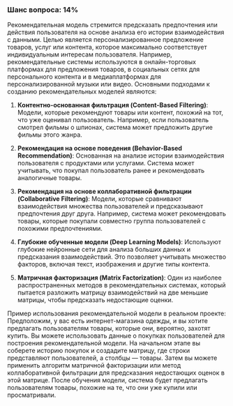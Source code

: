 ### Шанс вопроса: 14%

Рекомендательная модель стремится предсказать предпочтения или действия пользователя на основе анализа его истории взаимодействия с данными. Целью является персонализированное предложение товаров, услуг или контента, которое максимально соответствует индивидуальным интересам пользователя. Например, рекомендательные системы используются в онлайн-торговых платформах для предложения товаров, в социальных сетях для персонального контента и в медиаплатформах для персонализированной музыки или видео. Основными подходами к созданию рекомендательных моделей являются:

1. **Контентно-основанная фильтрация (Content-Based Filtering)**: Модели, которые рекомендуют товары или контент, похожий на тот, что уже оценивал пользователь. Например, если пользователь смотрел фильмы о шпионах, система может предложить другие фильмы этого жанра.

2. **Рекомендация на основе поведения (Behavior-Based Recommendation)**: Основанная на анализе истории взаимодействия пользователя с продуктами или услугами. Система может учитывать, что покупал пользователь ранее и рекомендовать аналогичные товары.

3. **Рекомендация на основе коллаборативной фильтрации (Collaborative Filtering)**: Модели, которые сравнивают взаимодействия множества пользователей и предсказывают предпочтения друг друга. Например, система может рекомендовать товары, которые покупали совместно группа пользователей с похожими предпочтениями.

4. **Глубокие обученные модели (Deep Learning Models)**: Используют глубокие нейронные сети для анализа больших данных и предсказания взаимодействий. Это позволяет учитывать множество факторов, включая текст, изображения и другие типы контента.

5. **Матричная факторизация (Matrix Factorization)**: Один из наиболее распространенных методов в рекомендательных системах, который пытается разложить матрицу взаимодействий на две меньшие матрицы, чтобы предсказать недостающие оценки.

Пример использования рекомендательной модели в реальном проекте: Предположим, у вас есть интернет-магазина одежды, и вы хотите предлагать пользователям товары, которые они, вероятно, захотят купить. Вы можете использовать данные о покупках пользователей для построения рекомендательной модели. На начальном этапе вы соберете историю покупок и создадите матрицу, где строки представляют пользователей, а столбцы — товары. Затем вы можете применить алгоритм матричной факторизации или метод коллаборативной фильтрации для предсказания недостающих оценок в этой матрице. После обучения модели, система будет предлагать пользователям товары, похожие на те, что они уже купили или просматривали.